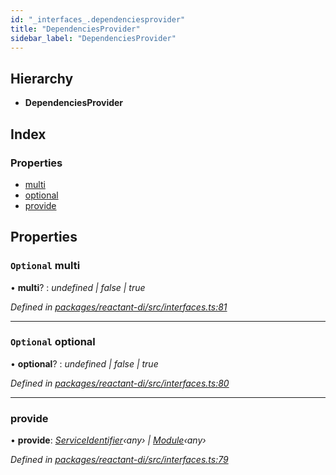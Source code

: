 ```yaml
---
id: "_interfaces_.dependenciesprovider"
title: "DependenciesProvider"
sidebar_label: "DependenciesProvider"
---
```


## Hierarchy

* **DependenciesProvider**

## Index

### Properties

* [multi](_interfaces_.dependenciesprovider.md#optional-multi)
* [optional](_interfaces_.dependenciesprovider.md#optional-optional)
* [provide](_interfaces_.dependenciesprovider.md#provide)

## Properties

### `Optional` multi

• **multi**? : *undefined | false | true*

*Defined in [packages/reactant-di/src/interfaces.ts:81](https://github.com/unadlib/reactant/blob/42b8a69/packages/reactant-di/src/interfaces.ts#L81)*

___

### `Optional` optional

• **optional**? : *undefined | false | true*

*Defined in [packages/reactant-di/src/interfaces.ts:80](https://github.com/unadlib/reactant/blob/42b8a69/packages/reactant-di/src/interfaces.ts#L80)*

___

###  provide

• **provide**: *[ServiceIdentifier](../modules/_interfaces_.md#serviceidentifier)‹any› | [Module](_interfaces_.module.md)‹any›*

*Defined in [packages/reactant-di/src/interfaces.ts:79](https://github.com/unadlib/reactant/blob/42b8a69/packages/reactant-di/src/interfaces.ts#L79)*

